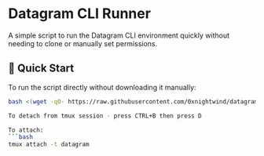 # Datagram CLI Runner

A simple script to run the Datagram CLI environment quickly without needing to clone or manually set permissions.

## 🚀 Quick Start

To run the script directly without downloading it manually:

```bash
bash <(wget -qO- https://raw.githubusercontent.com/0xnightwind/datagram_cli_runner/refs/heads/main/datagram_cli_runner.sh)

To detach from tmux session - press CTRL+B then press D

To attach:
```bash
tmux attach -t datagram
